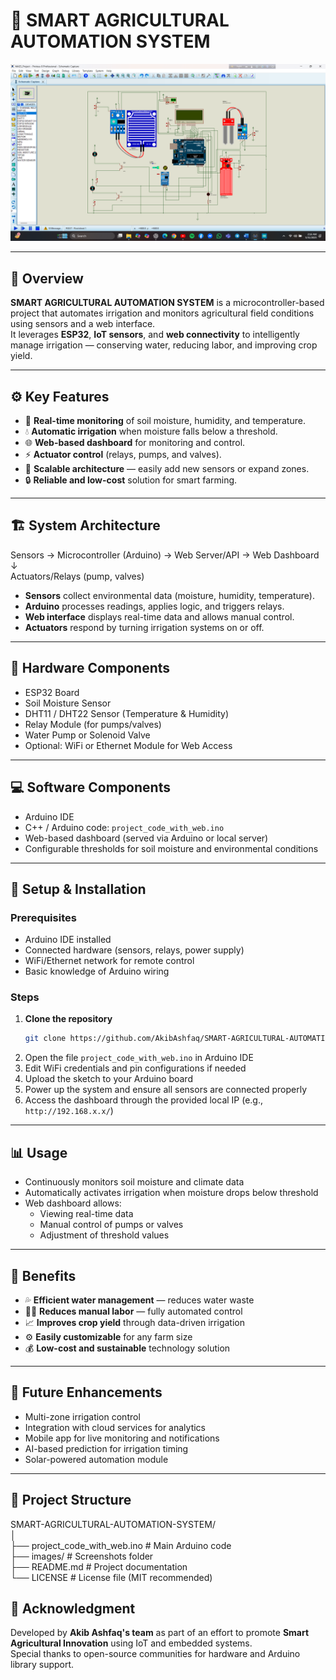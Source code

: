 # 🌾 SMART AGRICULTURAL AUTOMATION SYSTEM

![Project Screenshot](./ProjectPhoto/Simulation.png)

---

## 🧠 Overview

**SMART AGRICULTURAL AUTOMATION SYSTEM** is a microcontroller-based project that automates irrigation and monitors agricultural field conditions using sensors and a web interface.  
It leverages **ESP32**, **IoT sensors**, and **web connectivity** to intelligently manage irrigation — conserving water, reducing labor, and improving crop yield.

---

## ⚙️ Key Features

- 🌱 **Real-time monitoring** of soil moisture, humidity, and temperature.  
- 💧 **Automatic irrigation** when moisture falls below a threshold.  
- 🌐 **Web-based dashboard** for monitoring and control.  
- ⚡ **Actuator control** (relays, pumps, and valves).  
- 🧩 **Scalable architecture** — easily add new sensors or expand zones.  
- 🔒 **Reliable and low-cost** solution for smart farming.

---

## 🏗️ System Architecture

Sensors → Microcontroller (Arduino) → Web Server/API → Web Dashboard<br>
↓<br>
Actuators/Relays (pump, valves)<br>

- **Sensors** collect environmental data (moisture, humidity, temperature).  
- **Arduino** processes readings, applies logic, and triggers relays.  
- **Web interface** displays real-time data and allows manual control.  
- **Actuators** respond by turning irrigation systems on or off.

---

## 🔩 Hardware Components

- ESP32 Board 
- Soil Moisture Sensor  
- DHT11 / DHT22 Sensor (Temperature & Humidity)  
- Relay Module (for pumps/valves)  
- Water Pump or Solenoid Valve  
- Optional: WiFi or Ethernet Module for Web Access  

---

## 💻 Software Components

- Arduino IDE  
- C++ / Arduino code: `project_code_with_web.ino`  
- Web-based dashboard (served via Arduino or local server)  
- Configurable thresholds for soil moisture and environmental conditions  

---

## 🚀 Setup & Installation

### Prerequisites
- Arduino IDE installed  
- Connected hardware (sensors, relays, power supply)  
- WiFi/Ethernet network for remote control  
- Basic knowledge of Arduino wiring  

### Steps
1. **Clone the repository**  
   ```bash
   git clone https://github.com/AkibAshfaq/SMART-AGRICULTURAL-AUTOMATION-SYSTEM.git

2. Open the file `project_code_with_web.ino` in Arduino IDE  
3. Edit WiFi credentials and pin configurations if needed  
4. Upload the sketch to your Arduino board  
5. Power up the system and ensure all sensors are connected properly  
6. Access the dashboard through the provided local IP (e.g., `http://192.168.x.x/`)  

---

## 📊 Usage

- Continuously monitors soil moisture and climate data  
- Automatically activates irrigation when moisture drops below threshold  
- Web dashboard allows:
  - Viewing real-time data  
  - Manual control of pumps or valves  
  - Adjustment of threshold values  

---

## 🌟 Benefits

- 💦 **Efficient water management** — reduces water waste  
- 👨‍🌾 **Reduces manual labor** — fully automated control  
- 📈 **Improves crop yield** through data-driven irrigation  
- ⚙️ **Easily customizable** for any farm size  
- 💰 **Low-cost and sustainable** technology solution  

---

## 🔮 Future Enhancements

- Multi-zone irrigation control  
- Integration with cloud services for analytics  
- Mobile app for live monitoring and notifications  
- AI-based prediction for irrigation timing  
- Solar-powered automation module  

---

## 🧩 Project Structure

SMART-AGRICULTURAL-AUTOMATION-SYSTEM/<br>
│<br>
├── project_code_with_web.ino # Main Arduino code<br>
├── images/ # Screenshots folder<br>
├── README.md # Project documentation<br>
└── LICENSE # License file (MIT recommended)<br>


## 🙏 Acknowledgment

Developed by **Akib Ashfaq's team** as part of an effort to promote **Smart Agricultural Innovation** using IoT and embedded systems.  
Special thanks to open-source communities for hardware and Arduino library support.